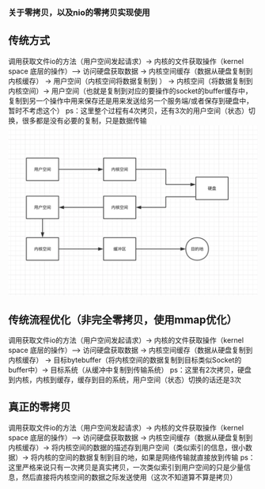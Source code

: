 ### 关于零拷贝，以及nio的零拷贝实现使用

## 传统方式
调用获取文件io的方法（用户空间发起请求）-> 内核的文件获取操作（kernel space 底层的操作）—> 访问硬盘获取数据 ->
内核空间缓存（数据从硬盘复制到内核缓存） -> 用户空间（内核空间将数据复制到 ） -> 内核空间（将数据复制到内核空间）-> 
用户空间（也就是复制到对应的要操作的socket的buffer缓存中，复制到另一个操作中用来保存还是用来发送给另一个服务端/或者保存到硬盘中，暂时不考虑这个）
ps：这里整个过程有4次拷贝，还有3次的用户空间（状态）切换，很多都是没有必要的复制，只是数据传输
![传统流程](https://github.com/cdecheng/gradle-netty/blob/master/src/main/java/com/dason/zerocopy/%E4%BC%A0%E7%BB%9Fio%E6%8B%B7%E8%B4%9D%E6%B5%81%E7%A8%8B.png?raw=true)


## 传统流程优化（非完全零拷贝，使用mmap优化）
调用获取文件io的方法（用户空间发起请求）-> 内核的文件获取操作（kernel space 底层的操作）—> 访问硬盘获取数据 ->
内核空间缓存（数据从硬盘复制到内核缓存） -> 目标bytebuffer（将内核空间的数据复制到目标类似Socket的buffer中）->
目标系统（从缓冲中复制到传输系统）
ps：这里有2次拷贝，硬盘到内核，内核到缓存，缓存到目的系统，用户空间（状态）切换的话还是3次

## 真正的零拷贝
调用获取文件io的方法（用户空间发起请求）-> 内核的文件获取操作（kernel space 底层的操作）—> 访问硬盘获取数据 ->
内核空间缓存（数据从硬盘复制到内核缓存）-> 将内核空间的数据的描述存到用户空间（类似索引的信息，很小数据）->
将内核的空间的数据复制到目的地，如果是网络传输就直接放到传输
ps：这里严格来说只有一次拷贝是真实拷贝，一次类似索引到用户空间的只是少量信息，然后直接将内核空间的数据之际发送使用（这次不知道算不算是拷贝）





